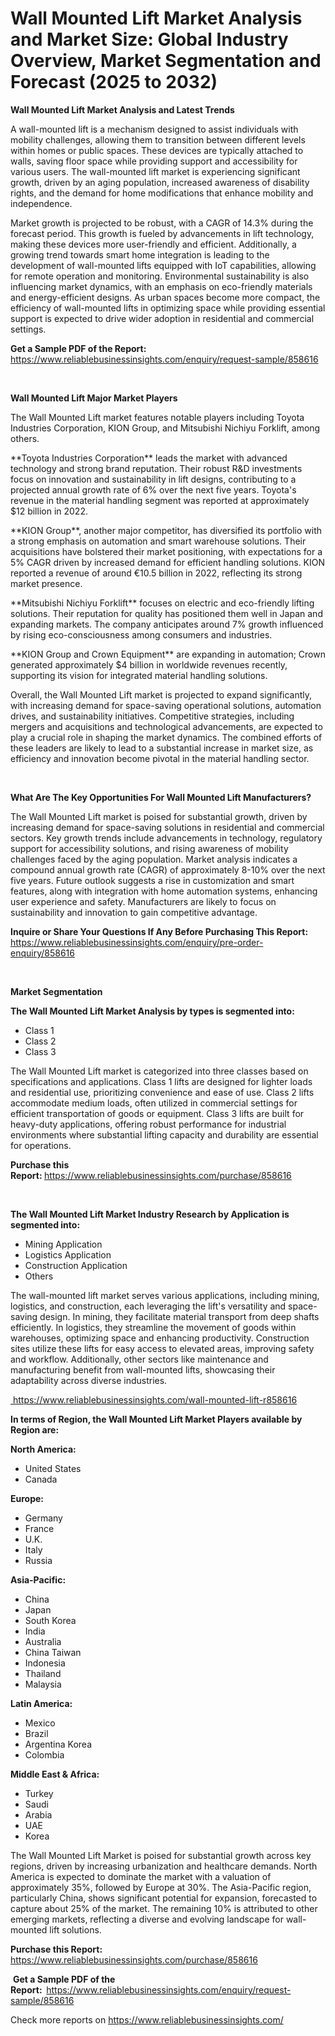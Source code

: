 <p><h1>Wall Mounted Lift Market Analysis and Market Size: Global Industry Overview, Market Segmentation and Forecast (2025 to 2032)</h1></p><p><strong>Wall Mounted Lift Market Analysis and Latest Trends</strong></p>
<p><p>A wall-mounted lift is a mechanism designed to assist individuals with mobility challenges, allowing them to transition between different levels within homes or public spaces. These devices are typically attached to walls, saving floor space while providing support and accessibility for various users. The wall-mounted lift market is experiencing significant growth, driven by an aging population, increased awareness of disability rights, and the demand for home modifications that enhance mobility and independence.</p><p>Market growth is projected to be robust, with a CAGR of 14.3% during the forecast period. This growth is fueled by advancements in lift technology, making these devices more user-friendly and efficient. Additionally, a growing trend towards smart home integration is leading to the development of wall-mounted lifts equipped with IoT capabilities, allowing for remote operation and monitoring. Environmental sustainability is also influencing market dynamics, with an emphasis on eco-friendly materials and energy-efficient designs. As urban spaces become more compact, the efficiency of wall-mounted lifts in optimizing space while providing essential support is expected to drive wider adoption in residential and commercial settings.</p></p>
<p><strong>Get a Sample PDF of the Report:&nbsp;</strong> <a href="https://www.reliablebusinessinsights.com/enquiry/request-sample/858616?utm_campaign=2840&utm_medium=2&utm_source=Github&utm_content=ia&utm_term=08042025&utm_id=wall-mounted-lift">https://www.reliablebusinessinsights.com/enquiry/request-sample/858616</a></p>
<p>&nbsp;</p>
<p><strong>Wall Mounted Lift Major Market Players</strong></p>
<p><p>The Wall Mounted Lift market features notable players including Toyota Industries Corporation, KION Group, and Mitsubishi Nichiyu Forklift, among others. </p><p>**Toyota Industries Corporation** leads the market with advanced technology and strong brand reputation. Their robust R&D investments focus on innovation and sustainability in lift designs, contributing to a projected annual growth rate of 6% over the next five years. Toyota's revenue in the material handling segment was reported at approximately $12 billion in 2022.</p><p>**KION Group**, another major competitor, has diversified its portfolio with a strong emphasis on automation and smart warehouse solutions. Their acquisitions have bolstered their market positioning, with expectations for a 5% CAGR driven by increased demand for efficient handling solutions. KION reported a revenue of around €10.5 billion in 2022, reflecting its strong market presence.</p><p>**Mitsubishi Nichiyu Forklift** focuses on electric and eco-friendly lifting solutions. Their reputation for quality has positioned them well in Japan and expanding markets. The company anticipates around 7% growth influenced by rising eco-consciousness among consumers and industries. </p><p>**KION Group and Crown Equipment** are expanding in automation; Crown generated approximately $4 billion in worldwide revenues recently, supporting its vision for integrated material handling solutions. </p><p>Overall, the Wall Mounted Lift market is projected to expand significantly, with increasing demand for space-saving operational solutions, automation drives, and sustainability initiatives. Competitive strategies, including mergers and acquisitions and technological advancements, are expected to play a crucial role in shaping the market dynamics. The combined efforts of these leaders are likely to lead to a substantial increase in market size, as efficiency and innovation become pivotal in the material handling sector.</p></p>
<p>&nbsp;</p>
<p><strong>What Are The Key Opportunities For Wall Mounted Lift Manufacturers?</strong></p>
<p><p>The Wall Mounted Lift market is poised for substantial growth, driven by increasing demand for space-saving solutions in residential and commercial sectors. Key growth trends include advancements in technology, regulatory support for accessibility solutions, and rising awareness of mobility challenges faced by the aging population. Market analysis indicates a compound annual growth rate (CAGR) of approximately 8-10% over the next five years. Future outlook suggests a rise in customization and smart features, along with integration with home automation systems, enhancing user experience and safety. Manufacturers are likely to focus on sustainability and innovation to gain competitive advantage.</p></p>
<p><strong>Inquire or Share Your Questions If Any Before Purchasing This Report:</strong> <a href="https://www.reliablebusinessinsights.com/enquiry/pre-order-enquiry/858616?utm_campaign=2840&utm_medium=2&utm_source=Github&utm_content=ia&utm_term=08042025&utm_id=wall-mounted-lift">https://www.reliablebusinessinsights.com/enquiry/pre-order-enquiry/858616</a></p>
<p>&nbsp;</p>
<p><strong>Market Segmentation</strong></p>
<p><strong>The Wall Mounted Lift Market Analysis by types is segmented into:</strong></p>
<p><ul><li>Class 1</li><li>Class 2</li><li>Class 3</li></ul></p>
<p><p>The Wall Mounted Lift market is categorized into three classes based on specifications and applications. Class 1 lifts are designed for lighter loads and residential use, prioritizing convenience and ease of use. Class 2 lifts accommodate medium loads, often utilized in commercial settings for efficient transportation of goods or equipment. Class 3 lifts are built for heavy-duty applications, offering robust performance for industrial environments where substantial lifting capacity and durability are essential for operations.</p></p>
<p><strong>Purchase this Report:&nbsp;</strong><a href="https://www.reliablebusinessinsights.com/purchase/858616?utm_campaign=2840&utm_medium=2&utm_source=Github&utm_content=ia&utm_term=08042025&utm_id=wall-mounted-lift">https://www.reliablebusinessinsights.com/purchase/858616</a></p>
<p>&nbsp;</p>
<p><strong>The Wall Mounted Lift Market Industry Research by Application is segmented into:</strong></p>
<p><ul><li>Mining Application</li><li>Logistics Application</li><li>Construction Application</li><li>Others</li></ul></p>
<p><p>The wall-mounted lift market serves various applications, including mining, logistics, and construction, each leveraging the lift's versatility and space-saving design. In mining, they facilitate material transport from deep shafts efficiently. In logistics, they streamline the movement of goods within warehouses, optimizing space and enhancing productivity. Construction sites utilize these lifts for easy access to elevated areas, improving safety and workflow. Additionally, other sectors like maintenance and manufacturing benefit from wall-mounted lifts, showcasing their adaptability across diverse industries.</p></p>
<p><a href="https://www.reliablebusinessinsights.com/wall-mounted-lift-r858616?utm_campaign=2840&utm_medium=2&utm_source=Github&utm_content=ia&utm_term=08042025&utm_id=wall-mounted-lift">&nbsp;https://www.reliablebusinessinsights.com/wall-mounted-lift-r858616</a></p>
<p><strong>In terms of Region, the Wall Mounted Lift Market Players available by Region are:</strong></p>
<p>
    <p> <strong> North America: </strong>
        <ul>
            <li>United States</li>
            <li>Canada</li>
        </ul>
        </p> 
    <p> <strong> Europe: </strong>
        <ul>
            <li>Germany</li>
            <li>France</li>
            <li>U.K.</li>
            <li>Italy</li>
            <li>Russia</li>
        </ul>
        </p> 
    <p> <strong> Asia-Pacific: </strong>
        <ul>
            <li>China</li>
            <li>Japan</li>
            <li>South Korea</li>
            <li>India</li>
            <li>Australia</li>
            <li>China Taiwan</li>
            <li>Indonesia</li>
            <li>Thailand</li>
            <li>Malaysia</li>
        </ul>
        </p> 
    <p> <strong> Latin America: </strong>
        <ul>
            <li>Mexico</li>
            <li>Brazil</li>
            <li>Argentina Korea</li>
            <li>Colombia</li>
        </ul>
        </p> 
    <p> <strong> Middle East & Africa: </strong>
        <ul>
            <li>Turkey</li>
            <li>Saudi</li>
            <li>Arabia</li>
            <li>UAE</li>
            <li>Korea</li>
        </ul>
    </p>
    </p>
<p><p>The Wall Mounted Lift Market is poised for substantial growth across key regions, driven by increasing urbanization and healthcare demands. North America is expected to dominate the market with a valuation of approximately 35%, followed by Europe at 30%. The Asia-Pacific region, particularly China, shows significant potential for expansion, forecasted to capture about 25% of the market. The remaining 10% is attributed to other emerging markets, reflecting a diverse and evolving landscape for wall-mounted lift solutions.</p></p>
<p><strong>Purchase this Report: </strong><a href="https://www.reliablebusinessinsights.com/purchase/858616?utm_campaign=2840&utm_medium=2&utm_source=Github&utm_content=ia&utm_term=08042025&utm_id=wall-mounted-lift">https://www.reliablebusinessinsights.com/purchase/858616</a></p>
<p>&nbsp;<strong>Get a Sample PDF of the Report:&nbsp;&nbsp;</strong><a href="https://www.reliablebusinessinsights.com/enquiry/request-sample/858616?utm_campaign=2840&utm_medium=2&utm_source=Github&utm_content=ia&utm_term=08042025&utm_id=wall-mounted-lift">https://www.reliablebusinessinsights.com/enquiry/request-sample/858616</a></p>
<p><strong></strong></p>
<p>Check more reports on <a href="https://www.reliablebusinessinsights.com/?utm_campaign=2840&utm_medium=2&utm_source=Github&utm_content=ia&utm_term=08042025&utm_id=wall-mounted-lift">https://www.reliablebusinessinsights.com/</a></p>